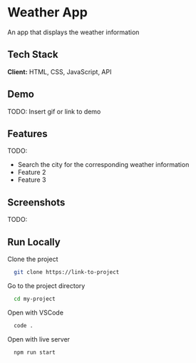 
# Weather App

An app that displays the weather information

## Tech Stack

**Client:** HTML, CSS, JavaScript, API

## Demo

TODO: Insert gif or link to demo

## Features
TODO: 
- Search the city for the corresponding weather information
- Feature 2
- Feature 3

## Screenshots

TODO:

## Run Locally

Clone the project

```bash
  git clone https://link-to-project
```

Go to the project directory

```bash
  cd my-project
```

Open with VSCode

```bash
  code .
```

Open with live server

```bash
  npm run start
```
